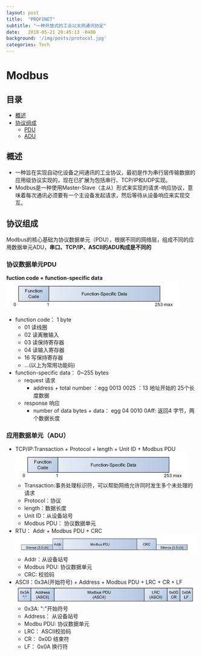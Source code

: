 ```yaml
---
layout: post
title:  "PROFINET"
subtitle: "一种开放式的工业以太网通讯协定"
date:   2018-05-21 20:45:13 -0400
background: '/img/posts/protocol.jpg'
categories: Tech
---
```

# Modbus
<!--TOC-->
## 目录
- [概述](#概述)
- [协议组成](#协议组成)
    - [PDU](#协议数据单元PDU)
    - [ADU](#应用数据单元（ADU）)

## 概述
- 一种旨在实现自动化设备之间通讯的工业协议，最初是作为串行层传输数据的应用级协议实现的，现在已扩展为包括串行、TCP/IP和UDP实现。
- Modbus是一种使用Master-Slave（主从）形式来实现的请求-响应协议，意味着每次通讯必须要有一个主设备发起请求，然后等待从设备响应来实现交互。

## 协议组成
Modbus的核心基础为协议数据单元（PDU），根据不同的网络层，组成不同的应用数据单元ADU，**串口、TCP/IP、ASCII的ADU构成是不同的**

### 协议数据单元PDU
**fuction code + function-specific data**
![PDU](/img/posts/modbus/pdu.png)
- function code： 1 byte 
    - 01 读线圈
    - 02 读离散输入
    - 03 读保持寄存器
    - 04 读输入寄存器
    - 16 写保持寄存器
    - ...(以上为常用功能码)
- function-specific data： 0~255 bytes
    - request 请求
        - address + total number ：egg 0013 0025 ：13 地址开始的 25个长度数据
    - response 响应
        - number of data bytes + data： egg 04 0010 0Aff: 返回4 字节，两个数据长度

### 应用数据单元（ADU）
- TCP/IP:Transaction + Protocol + length + Unit ID + Modbus PDU
![TCP/IP](/img/posts/modbus/pdu.png)
    - Transaction:事务处理标识符，可以帮助网络允许同时发生多个未处理的请求
    - Protocol：协议
    - length：数据长度
    - Unit ID：从设备站号
    - Modbus PDU： 协议数据单元
- RTU： Addr + Modbus PDU + CRC
![RTU](/img/posts/modbus/RTU.png)
    - Addr：从设备站号
    - Modbus PDU: 协议数据单元
    - CRC: 校验码
- ASCII：0x3A(开始符号) + Address + Modbus PDU + LRC + CR + LF
![ASCII](/img/posts/modbus/ascii.png)
    - 0x3A: ":"开始符号
    - Address： 从设备站号
    - Modbu PDU: 协议数据单元
    - LRC： ASCII校验码
    - CR： 0x0D 结束符
    - LF： 0x0A 换行符
